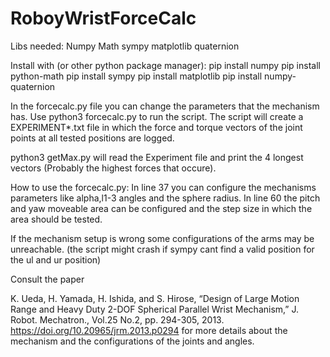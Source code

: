 # RoboyWristForceCalc

Libs needed:
Numpy 
Math
sympy
matplotlib
quaternion 

Install with (or other python package manager):
pip install numpy
pip install python-math
pip install sympy
pip install matplotlib
pip install numpy-quaternion

In the forcecalc.py file you can change the parameters that the mechanism has.
Use python3 forcecalc.py to run the script.
The script will create a EXPERIMENT*.txt file in which the force and torque vectors of the joint points at all tested positions are logged.

python3 getMax.py will read the Experiment file and print the 4 longest vectors (Probably the highest forces that occure).

How to use the forcecalc.py:
In line 37 you can configure the mechanisms parameters like alpha,l1-3 angles and the sphere radius.
In line 60 the pitch and yaw moveable area can be configured and the step size in which the area should be tested.

If the mechanism setup is wrong some configurations of the arms may be unreachable. (the script might crash if sympy cant find a valid position for the ul and ur position)


Consult the paper

K. Ueda, H. Yamada, H. Ishida, and S. Hirose, “Design of Large Motion Range and Heavy Duty 2-DOF Spherical Parallel Wrist Mechanism,” J. Robot. Mechatron., Vol.25 No.2, pp. 294-305, 2013.
https://doi.org/10.20965/jrm.2013.p0294
for more details about the mechanism and the configurations of the joints and angles.
